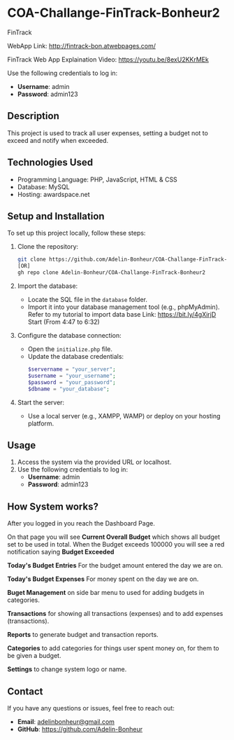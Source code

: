 # COA-Challange-FinTrack-Bonheur2
FinTrack

WebApp Link: http://fintrack-bon.atwebpages.com/

FinTrack Web App Explaination Video: https://youtu.be/8exU2KKrMEk

Use the following credentials to log in:  
   - **Username**: admin  
   - **Password**: admin123

## **Description**  
This project is used to track all user expenses, setting a budget not to exceed and notify when exceeded.  

## **Technologies Used**  
- Programming Language: PHP, JavaScript, HTML & CSS  
- Database: MySQL 
- Hosting: awardspace.net

## **Setup and Installation**  
To set up this project locally, follow these steps:  

1. Clone the repository:  
   ```bash  
   git clone https://github.com/Adelin-Bonheur/COA-Challange-FinTrack-Bonheur2.git
   [OR]
   gh repo clone Adelin-Bonheur/COA-Challange-FinTrack-Bonheur2
   ```  

2. Import the database:  
   - Locate the SQL file in the `database` folder.  
   - Import it into your database management tool (e.g., phpMyAdmin).
  Refer to my tutorial to import data base
  Link: https://bit.ly/4gXirjD
  Start (From 4:47 to 6:32)

3. Configure the database connection:  
   - Open the `initialize.php` file.  
   - Update the database credentials:  
     ```php  
     $servername = "your_server";  
     $username = "your_username";  
     $password = "your_password";  
     $dbname = "your_database";  
     ```  

4. Start the server:  
   - Use a local server (e.g., XAMPP, WAMP) or deploy on your hosting platform.  

## **Usage**  
1. Access the system via the provided URL or localhost.  
2. Use the following credentials to log in:  
   - **Username**: admin  
   - **Password**: admin123  

## **How System works?** 

After you logged in you reach the Dashboard Page.

On that page you will see **Current Overall Budget** which shows all budget set to be used in total.
When the Budget exceeds 100000 you will see a red notification saying **Budget Exceeded**

**Today's Budget Entries** For the budget amount entered the day we are on.

**Today's Budget Expenses** For money spent on the day we are on.

**Buget Management** on  side bar menu to used for adding budgets in categories.

**Transactions** for showing all transactions (expenses) and to add expenses (transactions).

**Reports** to generate budget and transaction reports.

**Categories** to add categories for things user spent money on, for them to be given a budget.

**Settings** to change system logo or name.


## **Contact**  
If you have any questions or issues, feel free to reach out:  
- **Email**: adelinbonheur@gmail.com 
- **GitHub**: https://github.com/Adelin-Bonheur
